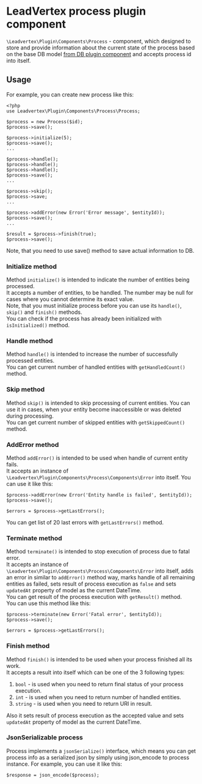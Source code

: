 # LeadVertex process plugin component
`\Leadvertex\Plugin\Components\Process` - component, which designed to store and provide information
about the current state of the process based on the base DB model
[from DB plugin component](https://github.com/leadvertex/plugin-component-db "from DB plugin component")
and accepts process id into itself.

## Usage
For example, you can create new process like this:
```
<?php
use Leadvertex\Plugin\Components\Process\Process;

$process = new Process($id);
$process->save();

$process->initialize(5);
$process->save();
...

$process->handle();
$process->handle();
$process->handle();
$process->save();
...

$process->skip();
$process->save;
...

$process->addError(new Error('Error message', $entityId));
$process->save();
...

$result = $process->finish(true);
$process->save();
```
Note, that you need to use save() method to save actual information to DB.

### Initialize method
Method `initialize()` is intended to indicate the number of entities being processed.\
It accepts a number of entities, to be handled. The number may be null for cases where you cannot determine
its exact value.\
Note, that you must initialize process before you can use its `handle()`, `skip()` and `finish()` methods.\
You can check if the process has already been initialized with `isInitialized()` method.

### Handle method
Method `handle()` is intended to increase the number of successfully processed entities.\
You can get current number of handled entities with `getHandledCount()` method.

### Skip method
Method `skip()` is intended to skip processing of current entities. You can use it in cases, when your entity become
inaccessible or was deleted during processing.\
You can get current number of skipped entities with `getSkippedCount()` method.

### AddError method
Method `addError()` is intended to be used when handle of current entity fails.\
It accepts an instance of `\Leadvertex\Plugin\Components\Process\Components\Error` into itself. You can use it like this:
```
$process->addError(new Error('Entity handle is failed', $entityId));
$process->save();

$errors = $process->getLastErrors();
```
You can get list of 20 last errors with `getLastErrors()` method.

### Terminate method
Method `terminate()` is intended to stop execution of process due to fatal error.\
It accepts an instance of `\Leadvertex\Plugin\Components\Process\Components\Error` into itself,
adds an error in similar to `addError()` method way, marks handle of all remaining entities as failed,
sets result of process execution as `false` and sets `updatedAt` property of model as the current DateTime.\
You can get result of the process execution with `getResult()` method.\
You can use this method like this:
```
$process->terminate(new Error('Fatal error', $entityId));
$process->save();

$errors = $process->getLastErrors();
```

### Finish method
Method `finish()` is intended to be used when your process finished all its work.\
It accepts a result into itself which can be one of the 3 following types:
1. `bool` - is used when you need to return final status of your process execution.
2. `int` - is used when you need to return number of handled entities.
3. `string` - is used when you need to return URI in result.

Also it sets result of process execution as the accepted value
and sets `updatedAt` property of model as the current DateTime.

### JsonSerializable process
Process implements a `jsonSerialize()` interface, which means you can get process info as a serialized json by simply using
json_encode to process instance.
For example, you can use it like this:
```
$response = json_encode($process);
```